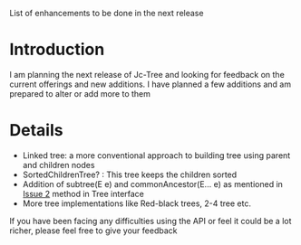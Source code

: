 List of enhancements to be done in the next release

# Introduction #

I am planning the next release of Jc-Tree and looking for feedback on the current offerings and new additions. I have planned a few additions and am prepared to alter or add more to them


# Details #

  * Linked tree: a more conventional approach to building tree using parent and children nodes
  * SortedChildrenTree? : This tree keeps the children sorted
  * Addition of subtree(E e) and commonAncestor(E... e) as mentioned in [Issue 2](http://code.google.com/p/jc-tree/issues/detail?id=2) method in Tree interface
  * More tree implementations like Red-black trees, 2-4 tree etc.

If you have been facing any difficulties using the API or feel it could be a lot richer, please feel free to give your feedback